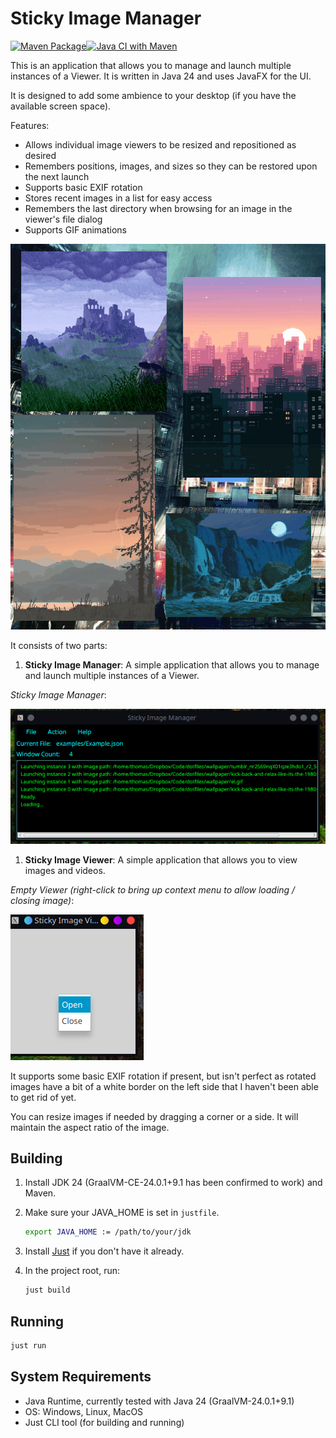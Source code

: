 # Sticky Image Manager

[![Maven Package](https://github.com/darkmusic/sticky-image-manager/actions/workflows/maven-publish.yml/badge.svg)](https://github.com/darkmusic/sticky-image-manager/actions/workflows/maven-publish.yml)[![Java CI with Maven](https://github.com/darkmusic/sticky-image-manager/actions/workflows/maven.yml/badge.svg)](https://github.com/darkmusic/sticky-image-manager/actions/workflows/maven.yml)

This is an application that allows you to manage and launch multiple instances of a Viewer.  It is written in Java 24 and uses JavaFX for the UI.

It is designed to add some ambience to your desktop (if you have the available screen space).

Features:

- Allows individual image viewers to be resized and repositioned as desired
- Remembers positions, images, and sizes so they can be restored upon the next launch
- Supports basic EXIF rotation
- Stores recent images in a list for easy access
- Remembers the last directory when browsing for an image in the viewer's file dialog
- Supports GIF animations


![Sticky Image Manager](res/Screencast.gif)

It consists of two parts:

1. **Sticky Image Manager**: A simple application that allows you to manage and launch multiple instances of a Viewer.

*Sticky Image Manager*:

![Sticky Image Manager](res/Manager.png)

1. **Sticky Image Viewer**: A simple application that allows you to view images and videos.

*Empty Viewer (right-click to bring up context menu to allow loading / closing image)*:

![Sticky Image Viewer](res/Viewer.png)

It supports some basic EXIF rotation if present, but isn't perfect as rotated images have a bit of a white border on the left side that I haven't been able to get rid of yet.

You can resize images if needed by dragging a corner or a side.  It will maintain the aspect ratio of the image.

## Building

1. Install JDK 24 (GraalVM-CE-24.0.1+9.1 has been confirmed to work) and Maven.
2. Make sure your JAVA_HOME is set in `justfile`.

   ```bash
   export JAVA_HOME := /path/to/your/jdk
   ```

3. Install [Just](https://just.systems/) if you don't have it already.
4. In the project root, run:

   ```bash
   just build
   ```

## Running

```bash
just run
```

## System Requirements

- Java Runtime, currently tested with Java 24 (GraalVM-24.0.1+9.1)
- OS: Windows, Linux, MacOS
- Just CLI tool (for building and running)
